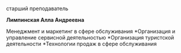 старший преподаватель



**Лимпинская Алла Андреевна**

Менеджмент и маркетинг в сфере обслуживания
	*Организация и управление сервисной деятельностью
	*Организация туристской деятельности
	*Технологии продаж в сфере обслуживания